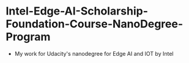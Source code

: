 # Intel-Edge-AI-Scholarship-Foundation-Course-NanoDegree-Program
* My work for Udacity's nanodegree for Edge AI and IOT by Intel
